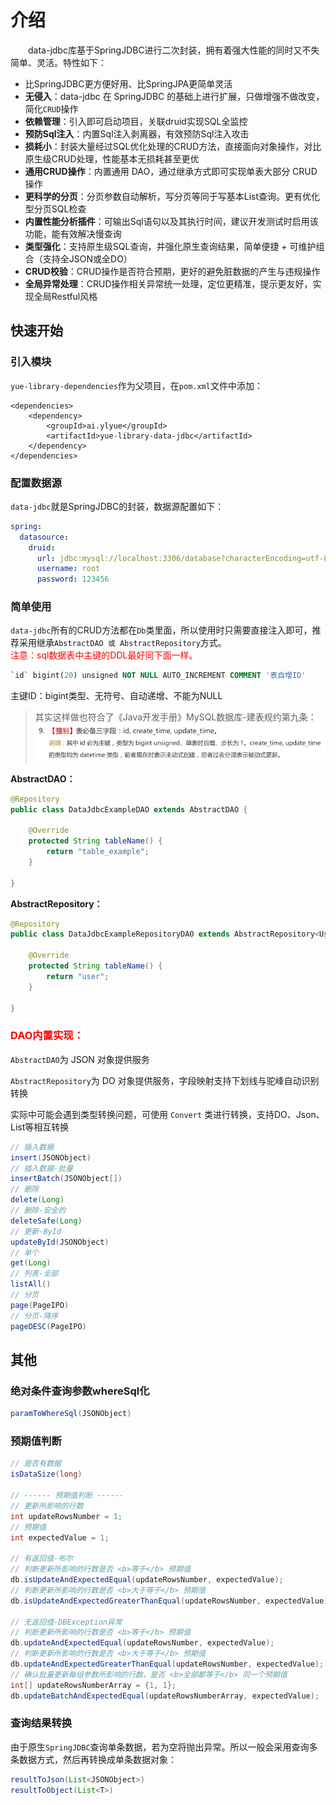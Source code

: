 # 介绍
　　data-jdbc库基于SpringJDBC进行二次封装，拥有着强大性能的同时又不失简单、灵活。特性如下：
- 比SpringJDBC更方便好用、比SpringJPA更简单灵活
- **无侵入**：data-jdbc 在 SpringJDBC 的基础上进行扩展，只做增强不做改变，简化`CRUD`操作
- **依赖管理**：引入即可启动项目，关联druid实现SQL全监控
- **预防Sql注入**：内置Sql注入剥离器，有效预防Sql注入攻击
- **损耗小**：封装大量经过SQL优化处理的CRUD方法，直接面向对象操作，对比原生级CRUD处理，性能基本无损耗甚至更优
- **通用CRUD操作**：内置通用 DAO，通过继承方式即可实现单表大部分 CRUD 操作
- **更科学的分页**：分页参数自动解析，写分页等同于写基本List查询。更有优化型分页SQL检查
- **内置性能分析插件**：可输出Sql语句以及其执行时间，建议开发测试时启用该功能，能有效解决慢查询
- **类型强化**：支持原生级SQL查询，并强化原生查询结果，简单便捷 + 可维护组合（支持全JSON或全DO）
- **CRUD校验**：CRUD操作是否符合预期，更好的避免脏数据的产生与违规操作
- **全局异常处理**：CRUD操作相关异常统一处理，定位更精准，提示更友好，实现全局Restful风格

## 快速开始
### 引入模块
`yue-library-dependencies`作为父项目，在`pom.xml`文件中添加：
``` pom
<dependencies>
	<dependency>
		<groupId>ai.ylyue</groupId>
		<artifactId>yue-library-data-jdbc</artifactId>
	</dependency>
</dependencies>
```

### 配置数据源
`data-jdbc`就是SpringJDBC的封装，数据源配置如下：
```yaml
spring:
  datasource: 
    druid: 
      url: jdbc:mysql://localhost:3306/database?characterEncoding=utf-8&useSSL=false
      username: root
      password: 123456
```

### 简单使用
`data-jdbc`所有的CRUD方法都在`Db`类里面，所以使用时只需要直接注入即可，推荐采用继承`AbstractDAO 或 AbstractRepository`方式。<br>
<font color=red>注意：sql数据表中主键的DDL最好同下面一样。</font>
```ddl
`id` bigint(20) unsigned NOT NULL AUTO_INCREMENT COMMENT '表自增ID'
```
主键ID：bigint类型、无符号、自动递增、不能为NULL
> 其实这样做也符合了《Java开发手册》MySQL数据库-建表规约第九条：<br>
> ![建表规约第九条](介绍_files/建表规约第九条.png)

**AbstractDAO：**
```java
@Repository
public class DataJdbcExampleDAO extends AbstractDAO {

	@Override
	protected String tableName() {
		return "table_example";
	}
	
}
```

**AbstractRepository：**
```java
@Repository
public class DataJdbcExampleRepositoryDAO extends AbstractRepository<UserDO> {

	@Override
	protected String tableName() {
		return "user";
	}
	
}
```

### <font color=red>DAO内置实现：</font>
`AbstractDAO`为 JSON 对象提供服务

`AbstractRepository`为 DO 对象提供服务，字段映射支持下划线与驼峰自动识别转换

实际中可能会遇到类型转换问题，可使用 `Convert` 类进行转换，支持DO、Json、List等相互转换

```java
// 插入数据
insert(JSONObject)
// 插入数据-批量
insertBatch(JSONObject[])
// 删除
delete(Long)
// 删除-安全的
deleteSafe(Long)
// 更新-ById
updateById(JSONObject)
// 单个
get(Long)
// 列表-全部
listAll()
// 分页
page(PageIPO)
// 分页-降序
pageDESC(PageIPO)
```

## 其他
### 绝对条件查询参数whereSql化
```java
paramToWhereSql(JSONObject)
```

### 预期值判断
```java
// 是否有数据
isDataSize(long)

// ------ 预期值判断 ------
// 更新所影响的行数
int updateRowsNumber = 1;
// 预期值
int expectedValue = 1;

// 有返回值-布尔
// 判断更新所影响的行数是否 <b>等于</b> 预期值
db.isUpdateAndExpectedEqual(updateRowsNumber, expectedValue);
// 判断更新所影响的行数是否 <b>大于等于</b> 预期值
db.isUpdateAndExpectedGreaterThanEqual(updateRowsNumber, expectedValue);

// 无返回值-DBException异常
// 判断更新所影响的行数是否 <b>等于</b> 预期值
db.updateAndExpectedEqual(updateRowsNumber, expectedValue);
// 判断更新所影响的行数是否 <b>大于等于</b> 预期值
db.updateAndExpectedGreaterThanEqual(updateRowsNumber, expectedValue);
// 确认批量更新每组参数所影响的行数，是否 <b>全部都等于</b> 同一个预期值
int[] updateRowsNumberArray = {1, 1};
db.updateBatchAndExpectedEqual(updateRowsNumberArray, expectedValue);
```

### 查询结果转换
由于原生`SpringJDBC`查询单条数据，若为空将抛出异常。所以一般会采用查询多条数据方式，然后再转换成单条数据对象：
```java
resultToJson(List<JSONObject>)
resultToObject(List<T>)
```